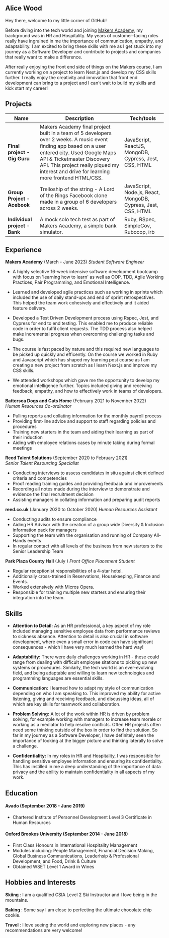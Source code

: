 ## Alice Wood

Hey there, welcome to my little corner of GitHub!

Before diving into the tech world and joining [Makers Academy](https://github.com/makersacademy), my background was in HR and Hospitality. My years of customer-facing roles really have ingrained in me the importance of communication, empathy, and adaptability. I am excited to bring these skills with me as I get stuck into my journey as a Software Developer and contribute to projects and companies that really want to make a difference.

After really enjoying the front end side of things on the Makers course, I am currently working on a project to learn Next.js and develop my CSS skills further. I really enjoy the creativity and innovation that front end development can bring to a project and I can't wait to build my skills and kick start my career!

## Projects

| Name                                    | Description       | Tech/tools        |
| --------------------------------------- | ----------------- | ----------------- |
| **Final project - Gig Guru**            | Makers Academy final project built in a team of 5 developers over 2 weeks. A music event ﬁnding app based on a user entered city. Used Google Maps API & Ticketmaster Discovery API. This project really piqued my interest and drive for learning more frontend HTML/CSS. | JavaScript, ReactJS, MongoDB, Cypress, Jest, CSS, HTML |
| **Group Project - Acebook**             |Trelloship of the string - A Lord of the Rings Facebook clone made in a group of 6 developers across 2 weeks. | JavaScript, Node.js, React, MongoDB, Cypress, Jest, CSS, HTML |
| **Individual project - Bank**           | A mock solo tech test as part of Makers Academy, a simple bank simulator. | Ruby, RSpec, SimpleCov, Rubocop, irb |
## Experience

**Makers Academy** (March - June 2023)
_Student Software Engineer_

- A highly selective 16-week intensive software development bootcamp with focus on 'learning how to learn' as well as OOP, TDD, Agile Working Practices, Pair Programming, and Emotional Intelligence.

- Learned and developed agile practices such as working in sprints which included the use of daily stand-ups and end of sprint retrospectives. This helped the team work cohesively and effectively and it aided feature delivery. 

- Developed a Test Driven Development process using Rspec, Jest, and Cypress for end to end testing. This enabled me to produce reliable code in order to fulfil client requests. The TDD process also helped make incremental progress when overcoming challenging tasks and bugs.

- The course is fast paced by nature and this required new languages to be picked up quickly and efficently. On the course we worked in Ruby and Javascript which has shaped my learning post course as I am creating a new project from scratch as I learn Next.js and improve my CSS skills.

- We attended workshops which gave me the opportunity to develop my emotional intelligence further. Topics included giving and receiving feedback, empathy, and how to effectively work in teams of developers.


**Battersea Dogs and Cats Home** (February 2021 to November 2022)  
_Human Resources Co-ordinator_

- Pulling reports and collating information for the monthly payroll process
- Providing first-line advice and support to staff regarding policies and procedures
- Training new starters in the team and aiding their learning as part of their induction
- Aiding with employee relations cases by minute taking during formal meetings

**Reed Talent Solutions** (September 2020 to February 2021)  
_Senior Talent Resourcing Specialist_

- Conducting interviews to assess candidates in situ against client defined criteria and competencies 
- Proof reading training guides and providing feedback and improvements
- Recording all notes made during the interview to demonstrate and evidence the final recruitment decision
- Assisting managers in collating information and preparing audit reports

**reed.co.uk** (January 2020 to October 2020)
_Human Resources Assistant_

- Conducting audits to ensure compliance
- Aiding HR Advisor with the creation of a group wide Diversity & Inclusion information pack for managers
- Supporting the team with the organisation and running of Company All-Hands events
- In regular contact with all levels of the business from new starters to the Senior Leadership Team

**Park Plaza County Hall** (July )
_Front Office Placement Student_

- Regular receptionist responsibilities of a 4-star hotel.
- Additionally cross-trained in Reservations, Housekeeping, Finance and Events.
- Worked extensively with Micros Opera.
- Responsible for training multiple new starters and ensuring their integration into the team.

 
## Skills

- **Attention to Detail:** As an HR professional, a key aspect of my role included managing sensitive employee data from performance reviews to sickness absence. Attention to detail is also crucial in software development, where even a small error in code can have significant consequences - which I have very much learned the hard way!

- **Adaptability:** There were daily challenges working in HR - these could range from dealing with difficult employee sitations to picking up new systems or procedures. Similarly, the tech world is an ever-evolving field, and being adaptable and willing to learn new technologies and programming languages are essential skills.

- **Communication:** I learned how to adapt my style of communication depending on who I am speaking to. This improved my ability for active listening, giving and receiving feedback, and discussing ideas, all of which are key skills for teamwork and collaboration. 

- **Problem Solving:** A lot of the work within HR is driven by problem solving, for example working with managers to increase team morale or working as a mediator to help resolve conflicts. Often HR projects often need some thinking outside of the box in order to find the solution. So far in my journey as a Software Developer, I have definitely seen the importance of looking at the bigger picture and thinking laterally to solve a challenge.

- **Confidentiality:** In my roles in HR and Hospitality, I was responsible for handling sensitive employee information and ensuring its confidentiality. This has instilled in me a deep understanding of the importance of data privacy and the ability to maintain confidentiality in all aspects of my work. 


## Education

#### Avado (September 2018 - June 2019)

- Chartered Institute of Personnel Development Level 3 Certificate in Human Resources
#### Oxford Brookes University (September 2014 - June 2018)

- First Class Honours in International Hospitality Management
- Modules including: People Management, Financial Decision Making, Global Business Communications, Leaderhsip & Professional Development, and Food, Drink & Culture
- Obtained WSET Level 1 Award in Wines

## Hobbies and Interests

**Skiing** : I am a qualified CSIA Level 2 Ski Instructor and I love being in the mountains.

**Baking** : Some say I am close to perfecting the ultimate chocolate chip cookie.

**Travel** : I love seeing the world and exploring new places - any recommendations are very welcome!


